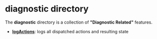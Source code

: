 # diagnostic directory

The **diagnostic** directory is a collection of **"Diagnostic Related"**
features.

 - [**logActions**](logActions/README.md): logs all dispatched actions and resulting state
